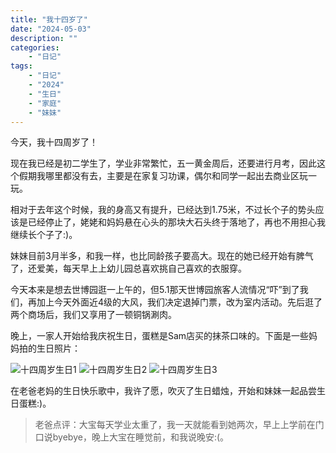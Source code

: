```yaml
---
title: "我十四岁了"
date: "2024-05-03"
description: ""
categories:
    - "日记"
tags:
    - "日记"
    - "2024"
    - "生日"
    - "家庭"
    - "妹妹"
---
```


今天，我十四周岁了！

现在我已经是初二学生了，学业非常繁忙，五一黄金周后，还要进行月考，因此这个假期我哪里都没有去，主要是在家复习功课，偶尔和同学一起出去商业区玩一玩。

相对于去年这个时候，我的身高又有提升，已经达到1.75米，不过长个子的势头应该是已经停止了，姥姥和妈妈悬在心头的那块大石头终于落地了，再也不用担心我继续长个子了:)。

妹妹目前3月半多，和我一样，也比同龄孩子要高大。现在的她已经开始有脾气了，还爱美，每天早上上幼儿园总喜欢挑自己喜欢的衣服穿。

今天本来是想去世博园逛一上午的，但5.1那天世博园旅客人流情况“吓”到了我们，再加上今天外面近4级的大风，我们决定退掉门票，改为室内活动。先后逛了两个商场后，我们又享用了一顿铜锅涮肉。

晚上，一家人开始给我庆祝生日，蛋糕是Sam店买的抹茶口味的。下面是一些妈妈拍的生日照片：

![十四周岁生日1](http://image.tonybai.com/img/202305/diary_20240503_01.jpg)
![十四周岁生日2](http://image.tonybai.com/img/202305/diary_20240503_02.jpg)
![十四周岁生日3](http://image.tonybai.com/img/202305/diary_20240503_03.jpg)

在老爸老妈的生日快乐歌中，我许了愿，吹灭了生日蜡烛，开始和妹妹一起品尝生日蛋糕:)。

>老爸点评：大宝每天学业太重了，我一天就能看到她两次，早上上学前在门口说byebye，晚上大宝在睡觉前，和我说晚安:(。


